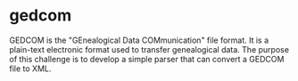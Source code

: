 gedcom
======

GEDCOM is the "GEnealogical Data COMmunication" file format. It is a plain-text electronic format used to transfer genealogical data. The purpose of this challenge is to develop a simple parser that can convert a GEDCOM file to XML.
